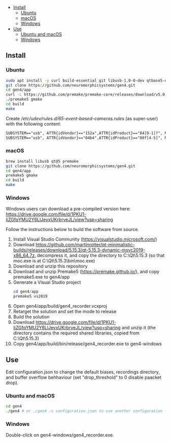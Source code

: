 - [Install](#install)
    - [Ubuntu](#ubuntu)
    - [macOS](#macos)
    - [Windows](#windows)
- [Use](#use)
    - [Ubuntu and macOS](#ubuntu-and-macos)
    - [Windows](#windows-1)

## Install

### Ubuntu

```sh
sudo apt install -y curl build-essential git libusb-1.0-0-dev qtbase5-dev qtdeclarative5-dev qml-module-qtquick-controls qml-module-qtquick-controls2 qml-module-qttest
git clone https://github.com/neuromorphicsystems/gen4.git
cd gen4/app
curl -L https://github.com/premake/premake-core/releases/download/v5.0.0-beta2/premake-5.0.0-beta2-linux.tar.gz | tar xz
./premake5 gmake
cd build
make
```

Create _/etc/udev/rules.d/65-event-based-cameras.rules_ (as super-user) with the following content:

```txt
SUBSYSTEM=="usb", ATTR{idVendor}=="152a",ATTR{idProduct}=="84[0-1]?", MODE="0666"
SUBSYSTEM=="usb", ATTR{idVendor}=="04b4",ATTR{idProduct}=="00f[4-5]", MODE="0666"
```

### macOS

```sh
brew install libusb qt@5 premake
git clone https://github.com/neuromorphicsystems/gen4.git
cd gen4/app
premake5 gmake
cd build
make
```

### Windows

Windows users can download a pre-compiled version here: https://drive.google.com/file/d/1PKU1-IiZGfqYMU2Y6LlJevxUKrbrveJL/view?usp=sharing

Follow the instructions below to build the software from source.

1. Install Visual Studio Community (https://visualstudio.microsoft.com/)
2. Download https://github.com/martinrotter/qt-minimalistic-builds/releases/download/5.15.3/qt-5.15.3-dynamic-msvc2019-x86_64.7z, decompress it, and copy the directory to C:\Qt\5.15.3 (so that moc.exe is at C:\Qt\5.15.3\bin\moc.exe)
3. Download and unzip this repository
4. Download and unzip Premake5 (https://premake.github.io/), and copy premake5.exe to gen4/app
5. Generate a Visual Studio project
    ```powershell
    cd gen4/app
    premake5 vs2019
    ```
6. Open gen4/app/build/gen4_recorder.vcxproj
7. Retarget the solution and set the mode to release
8. Build the solution
9. Download https://drive.google.com/file/d/1PKU1-IiZGfqYMU2Y6LlJevxUKrbrveJL/view?usp=sharing and unzip it (the directory contains the required shared libraries, copied from C:\Qt\5.15.3)
10. Copy gen4/app/build/bin/release/gen4_recorder.exe to gen4-windows

## Use

Edit configuration.json to change the default biases, recordings directory, and buffer overflow behhaviour (set "drop_threshold" to 0 disable paacket drop).

### Ubuntu and macOS

```sh
cd gen4
./gen4 # or ./gen4 -c configuration.json to use another configuration file
```

### Windows

Double-click on gen4-windows/gen4_recorder.exe.

